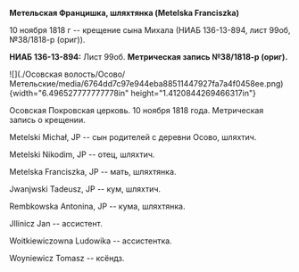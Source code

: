 **Метельская Францишка, шляхтянка (Metelska Franciszka)**

10 ноября 1818 г -- крещение сына Михала (НИАБ 136-13-894, лист 99об,
№38/1818-р (ориг)).

**НИАБ 136-13-894:** Лист 99об. **Метрическая запись №38/1818-р
(ориг).**

![](./Осовская волость/Осово/Метельские/media/6764dd7c97e944eba88511447927fa7a4f0458ee.png){width="6.496527777777778in"
height="1.4120844269466317in"}

Осовская Покровская церковь. 10 ноября 1818 года. Метрическая запись о
крещении.

Metelski Michał, JP -- сын родителей с деревни Осово, шляхтич.

Metelski Nikodim, JP -- отец, шляхтич.

Metelska Franciszka, JP -- мать, шляхтянка.

Jwanjwski Tadeusz, JP -- кум, шляхтич.

Rembkowska Antonina, JP -- кума, шляхтянка.

Jllinicz Jan -- ассистент.

Woitkiewiczowna Ludowika -- ассистентка.

Woyniewicz Tomasz -- ксёндз.
